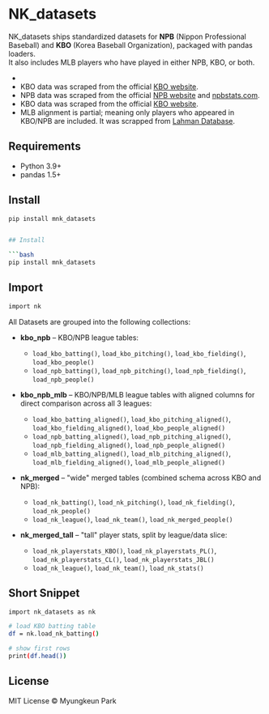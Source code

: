 # NK_datasets

NK_datasets ships standardized datasets for **NPB** (Nippon Professional Baseball) and **KBO** (Korea Baseball Organization), packaged with pandas loaders.  
It also includes MLB players who have played in either NPB, KBO, or both.

-
- KBO data was scraped from the official [KBO website](https://www.koreabaseball.com/).
- NPB data was scraped from the official [NPB website](https://npb.jp/eng/) and [npbstats.com](http://npbstats.com/eng/).
- KBO data was scraped from the official [KBO website](https://www.koreabaseball.com/).
- MLB alignment is partial; meaning only players who appeared in KBO/NPB are included. It was scrapped from [Lahman Database](https://sabr.org/lahman-database/).

## Requirements

- Python 3.9+
- pandas 1.5+

## Install

````bash
pip install mnk_datasets


## Install

```bash
pip install mnk_datasets
````

## Import

```bash
import nk
```

All Datasets are grouped into the following collections:

- **kbo_npb** – KBO/NPB league tables:

  - `load_kbo_batting()`, `load_kbo_pitching()`, `load_kbo_fielding()`, `load_kbo_people()`
  - `load_npb_batting()`, `load_npb_pitching()`, `load_npb_fielding()`, `load_npb_people()`

- **kbo_npb_mlb** – KBO/NPB/MLB league tables with aligned columns for direct comparison across all 3 leagues:

  - `load_kbo_batting_aligned()`, `load_kbo_pitching_aligned()`, `load_kbo_fielding_aligned()`, `load_kbo_people_aligned()`
  - `load_npb_batting_aligned()`, `load_npb_pitching_aligned()`, `load_npb_fielding_aligned()`, `load_npb_people_aligned()`
  - `load_mlb_batting_aligned()`, `load_mlb_pitching_aligned()`, `load_mlb_fielding_aligned()`, `load_mlb_people_aligned()`

- **nk_merged** – "wide" merged tables (combined schema across KBO and NPB):

  - `load_nk_batting()`, `load_nk_pitching()`, `load_nk_fielding()`, `load_nk_people()`
  - `load_nk_league()`, `load_nk_team()`, `load_nk_merged_people()`

- **nk_merged_tall** – "tall" player stats, split by league/data slice:
  - `load_nk_playerstats_KBO()`, `load_nk_playerstats_PL()`, `load_nk_playerstats_CL()`, `load_nk_playerstats_JBL()`
  - `load_nk_league()`, `load_nk_team()`, `load_nk_stats()`

## Short Snippet

```bash
import nk_datasets as nk

# load KBO batting table
df = nk.load_nk_batting()

# show first rows
print(df.head())
```

## License

MIT License © Myungkeun Park
